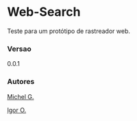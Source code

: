 Web-Search
==========
Teste para um protótipo de rastreador web.

### Versao
0.0.1
### Autores
[Michel G.](https://github.com/Jmallone/)

[Igor O.](https://github.com/Tecsites)
